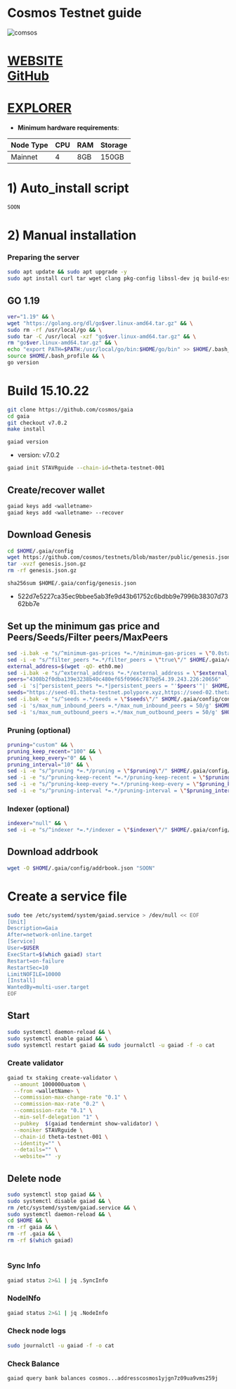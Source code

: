 # Cosmos Testnet guide

![comsos](https://user-images.githubusercontent.com/44331529/198814368-03e53f68-0ef3-43e3-a070-f094582e7171.png)

[WEBSITE](https://cosmos.network/) \
[GitHub](https://github.com/cosmos/testnets/tree/master/public)
=
[EXPLORER](https://explorer.theta-testnet.polypore.xyz/validators)
=

- **Minimum hardware requirements**:

| Node Type |CPU | RAM  | Storage  | 
|-----------|----|------|----------|
| Mainnet   |   4|  8GB | 150GB    |


# 1) Auto_install script
```bash
SOON
```

# 2) Manual installation

### Preparing the server

```bash
sudo apt update && sudo apt upgrade -y
sudo apt install curl tar wget clang pkg-config libssl-dev jq build-essential bsdmainutils git make ncdu gcc git jq chrony liblz4-tool -y
```

## GO 1.19

```bash
ver="1.19" && \
wget "https://golang.org/dl/go$ver.linux-amd64.tar.gz" && \
sudo rm -rf /usr/local/go && \
sudo tar -C /usr/local -xzf "go$ver.linux-amd64.tar.gz" && \
rm "go$ver.linux-amd64.tar.gz" && \
echo "export PATH=$PATH:/usr/local/go/bin:$HOME/go/bin" >> $HOME/.bash_profile && \
source $HOME/.bash_profile && \
go version
```

# Build 15.10.22
```bash
git clone https://github.com/cosmos/gaia
cd gaia
git checkout v7.0.2 
make install
```
`gaiad version`
- version: v7.0.2

```bash
gaiad init STAVRguide --chain-id=theta-testnet-001
```    

## Create/recover wallet
```bash
gaiad keys add <walletname>
gaiad keys add <walletname> --recover
```

## Download Genesis
```bash
cd $HOME/.gaia/config
wget https://github.com/cosmos/testnets/blob/master/public/genesis.json.gz
tar -xvzf genesis.json.gz
rm -rf genesis.json.gz
```
`sha256sum $HOME/.gaia/config/genesis.json`
+ 522d7e5227ca35ec9bbee5ab3fe9d43b61752c6bdbb9e7996b38307d7362bb7e

## Set up the minimum gas price and Peers/Seeds/Filter peers/MaxPeers
```bash
sed -i.bak -e "s/^minimum-gas-prices *=.*/minimum-gas-prices = \"0.0stake\"/;" ~/.gaia/config/app.toml
sed -i -e "s/^filter_peers *=.*/filter_peers = \"true\"/" $HOME/.gaia/config/config.toml
external_address=$(wget -qO- eth0.me)
sed -i.bak -e "s/^external_address *=.*/external_address = \"$external_address:26656\"/" $HOME/.gaia/config/config.toml
peers="4308b2f0dba139e3238b40c480ef65f0966c787b@54.39.243.226:20656"
sed -i 's|^persistent_peers *=.*|persistent_peers = "'$peers'"|' $HOME/.gaia/config/config.toml
seeds="https://seed-01.theta-testnet.polypore.xyz,https://seed-02.theta-testnet.polypore.xyz"
sed -i.bak -e "s/^seeds =.*/seeds = \"$seeds\"/" $HOME/.gaia/config/config.toml
sed -i 's/max_num_inbound_peers =.*/max_num_inbound_peers = 50/g' $HOME/.gaia/config/config.toml
sed -i 's/max_num_outbound_peers =.*/max_num_outbound_peers = 50/g' $HOME/.gaia/config/config.toml

```
### Pruning (optional)
```bash
pruning="custom" && \
pruning_keep_recent="100" && \
pruning_keep_every="0" && \
pruning_interval="10" && \
sed -i -e "s/^pruning *=.*/pruning = \"$pruning\"/" $HOME/.gaia/config/app.toml && \
sed -i -e "s/^pruning-keep-recent *=.*/pruning-keep-recent = \"$pruning_keep_recent\"/" $HOME/.gaia/config/app.toml && \
sed -i -e "s/^pruning-keep-every *=.*/pruning-keep-every = \"$pruning_keep_every\"/" $HOME/.gaia/config/app.toml && \
sed -i -e "s/^pruning-interval *=.*/pruning-interval = \"$pruning_interval\"/" $HOME/.gaia/config/app.toml
```
### Indexer (optional) 
```bash
indexer="null" && \
sed -i -e "s/^indexer *=.*/indexer = \"$indexer\"/" $HOME/.gaia/config/config.toml
```

## Download addrbook
```bash
wget -O $HOME/.gaia/config/addrbook.json "SOON"
```

# Create a service file
```bash
sudo tee /etc/systemd/system/gaiad.service > /dev/null << EOF
[Unit]
Description=Gaia
After=network-online.target
[Service]
User=$USER
ExecStart=$(which gaiad) start
Restart=on-failure
RestartSec=10
LimitNOFILE=10000
[Install]
WantedBy=multi-user.target
EOF
```

## Start
```bash
sudo systemctl daemon-reload && \
sudo systemctl enable gaiad && \
sudo systemctl restart gaiad && sudo journalctl -u gaiad -f -o cat
```

### Create validator
```bash
gaiad tx staking create-validator \
  --amount 1000000uatom \
  --from <walletName> \
  --commission-max-change-rate "0.1" \
  --commission-max-rate "0.2" \
  --commission-rate "0.1" \
  --min-self-delegation "1" \
  --pubkey  $(gaiad tendermint show-validator) \
  --moniker STAVRguide \
  --chain-id theta-testnet-001 \
  --identity="" \
  --details="" \
  --website="" -y
```

## Delete node
```bash
sudo systemctl stop gaiad && \
sudo systemctl disable gaiad && \
rm /etc/systemd/system/gaiad.service && \
sudo systemctl daemon-reload && \
cd $HOME && \
rm -rf gaia && \
rm -rf .gaia && \
rm -rf $(which gaiad)
```
#
### Sync Info
```bash
gaiad status 2>&1 | jq .SyncInfo
```
### NodeINfo
```bash
gaiad status 2>&1 | jq .NodeInfo
```
### Check node logs
```bash
sudo journalctl -u gaiad -f -o cat
```
### Check Balance
```bash
gaiad query bank balances cosmos...addresscosmos1yjgn7z09ua9vms259j
```
